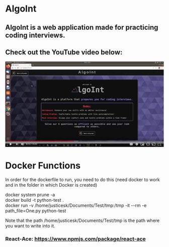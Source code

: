 # AlgoInt  
## AlgoInt is a web application made for practicing coding interviews. 

## Check out the YouTube video below:
[![AlgoInt Presentation](VideoImage.jpg)](http://www.youtube.com/watch?v=3Bdj9buMjm8 "AlgoInt Presentation")

<!-- <div class="something" markdown="1">
<iframe width="560" height="315" src="https://www.youtube.com/embed/3Bdj9buMjm8" frameborder="0" allow="accelerometer; autoplay; encrypted-media; gyroscope; picture-in-picture" allowfullscreen></iframe>
</div> -->
  
# Docker Functions  
In order for the dockerfile to run, you need to do this (need docker to work and in the folder in which Docker is created)  
  
docker system prune -a  
docker build -t python-test .  
docker run -v /home/justicesk/Documents/Test/tmp:/tmp -it --rm -e path_file=One.py python-test  
  
Note that the path /home/justicesk/Documents/Test/tmp is the path where you want to write into it. 

### React-Ace: https://www.npmjs.com/package/react-ace

